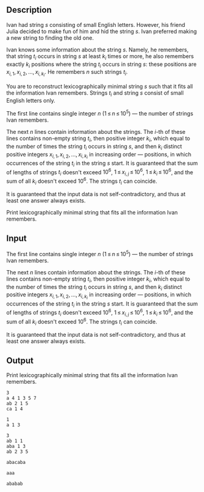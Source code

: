 ## Description

<div><p>Ivan had string <span class="tex-span"><i>s</i></span> consisting of small English letters. However, his friend Julia decided to make fun of him and hid the string <span class="tex-span"><i>s</i></span>. Ivan preferred making a new string to finding the old one. </p><p>Ivan knows some information about the string <span class="tex-span"><i>s</i></span>. Namely, he remembers, that string <span class="tex-span"><i>t</i><sub class="lower-index"><i>i</i></sub></span> occurs in string <span class="tex-span"><i>s</i></span> at least <span class="tex-span"><i>k</i><sub class="lower-index"><i>i</i></sub></span> times or more, he also remembers exactly <span class="tex-span"><i>k</i><sub class="lower-index"><i>i</i></sub></span> positions where the string <span class="tex-span"><i>t</i><sub class="lower-index"><i>i</i></sub></span> occurs in string <span class="tex-span"><i>s</i></span>: these positions are <span class="tex-span"><i>x</i><sub class="lower-index"><i>i</i>, 1</sub>, <i>x</i><sub class="lower-index"><i>i</i>, 2</sub>, ..., <i>x</i><sub class="lower-index"><i>i</i>, <i>k</i><sub class="lower-index"><i>i</i></sub></sub></span>. He remembers <span class="tex-span"><i>n</i></span> such strings <span class="tex-span"><i>t</i><sub class="lower-index"><i>i</i></sub></span>.</p><p>You are to reconstruct <span class="tex-font-style-bf">lexicographically minimal</span> string <span class="tex-span"><i>s</i></span> such that it fits all the information Ivan remembers. Strings <span class="tex-span"><i>t</i><sub class="lower-index"><i>i</i></sub></span> and string <span class="tex-span"><i>s</i></span> consist of small English letters only.</p></div><div class="input-specification"><p>The first line contains single integer <span class="tex-span"><i>n</i></span> (<span class="tex-span">1 ≤ <i>n</i> ≤ 10<sup class="upper-index">5</sup></span>) — the number of strings Ivan remembers.</p><p>The next <span class="tex-span"><i>n</i></span> lines contain information about the strings. The <span class="tex-span"><i>i</i></span>-th of these lines contains non-empty string <span class="tex-span"><i>t</i><sub class="lower-index"><i>i</i></sub></span>, then positive integer <span class="tex-span"><i>k</i><sub class="lower-index"><i>i</i></sub></span>, which equal to the number of times the string <span class="tex-span"><i>t</i><sub class="lower-index"><i>i</i></sub></span> occurs in string <span class="tex-span"><i>s</i></span>, and then <span class="tex-span"><i>k</i><sub class="lower-index"><i>i</i></sub></span> distinct positive integers <span class="tex-span"><i>x</i><sub class="lower-index"><i>i</i>, 1</sub>, <i>x</i><sub class="lower-index"><i>i</i>, 2</sub>, ..., <i>x</i><sub class="lower-index"><i>i</i>, <i>k</i><sub class="lower-index"><i>i</i></sub></sub></span> in increasing order — positions, in which occurrences of the string <span class="tex-span"><i>t</i><sub class="lower-index"><i>i</i></sub></span> in the string <span class="tex-span"><i>s</i></span> start. It is guaranteed that the sum of lengths of strings <span class="tex-span"><i>t</i><sub class="lower-index"><i>i</i></sub></span> doesn't exceed <span class="tex-span">10<sup class="upper-index">6</sup></span>, <span class="tex-span">1 ≤ <i>x</i><sub class="lower-index"><i>i</i>, <i>j</i></sub> ≤ 10<sup class="upper-index">6</sup></span>, <span class="tex-span">1 ≤ <i>k</i><sub class="lower-index"><i>i</i></sub> ≤ 10<sup class="upper-index">6</sup></span>, and the sum of all <span class="tex-span"><i>k</i><sub class="lower-index"><i>i</i></sub></span> doesn't exceed <span class="tex-span">10<sup class="upper-index">6</sup></span>. The strings <span class="tex-span"><i>t</i><sub class="lower-index"><i>i</i></sub></span> can coincide.</p><p>It is guaranteed that the input data is not self-contradictory, and thus at least one answer <span class="tex-font-style-bf">always</span> exists.</p></div><div class="output-specification"><p>Print lexicographically minimal string that fits all the information Ivan remembers. </p></div>

## Input

<p>The first line contains single integer <span class="tex-span"><i>n</i></span> (<span class="tex-span">1 ≤ <i>n</i> ≤ 10<sup class="upper-index">5</sup></span>) — the number of strings Ivan remembers.</p><p>The next <span class="tex-span"><i>n</i></span> lines contain information about the strings. The <span class="tex-span"><i>i</i></span>-th of these lines contains non-empty string <span class="tex-span"><i>t</i><sub class="lower-index"><i>i</i></sub></span>, then positive integer <span class="tex-span"><i>k</i><sub class="lower-index"><i>i</i></sub></span>, which equal to the number of times the string <span class="tex-span"><i>t</i><sub class="lower-index"><i>i</i></sub></span> occurs in string <span class="tex-span"><i>s</i></span>, and then <span class="tex-span"><i>k</i><sub class="lower-index"><i>i</i></sub></span> distinct positive integers <span class="tex-span"><i>x</i><sub class="lower-index"><i>i</i>, 1</sub>, <i>x</i><sub class="lower-index"><i>i</i>, 2</sub>, ..., <i>x</i><sub class="lower-index"><i>i</i>, <i>k</i><sub class="lower-index"><i>i</i></sub></sub></span> in increasing order — positions, in which occurrences of the string <span class="tex-span"><i>t</i><sub class="lower-index"><i>i</i></sub></span> in the string <span class="tex-span"><i>s</i></span> start. It is guaranteed that the sum of lengths of strings <span class="tex-span"><i>t</i><sub class="lower-index"><i>i</i></sub></span> doesn't exceed <span class="tex-span">10<sup class="upper-index">6</sup></span>, <span class="tex-span">1 ≤ <i>x</i><sub class="lower-index"><i>i</i>, <i>j</i></sub> ≤ 10<sup class="upper-index">6</sup></span>, <span class="tex-span">1 ≤ <i>k</i><sub class="lower-index"><i>i</i></sub> ≤ 10<sup class="upper-index">6</sup></span>, and the sum of all <span class="tex-span"><i>k</i><sub class="lower-index"><i>i</i></sub></span> doesn't exceed <span class="tex-span">10<sup class="upper-index">6</sup></span>. The strings <span class="tex-span"><i>t</i><sub class="lower-index"><i>i</i></sub></span> can coincide.</p><p>It is guaranteed that the input data is not self-contradictory, and thus at least one answer <span class="tex-font-style-bf">always</span> exists.</p>

## Output

<p>Print lexicographically minimal string that fits all the information Ivan remembers. </p>





```input1
3
a 4 1 3 5 7
ab 2 1 5
ca 1 4

```




```input2
1
a 1 3

```




```input3
3
ab 1 1
aba 1 3
ab 2 3 5

```




```output1
abacaba

```




```output2
aaa

```




```output3
ababab

```


